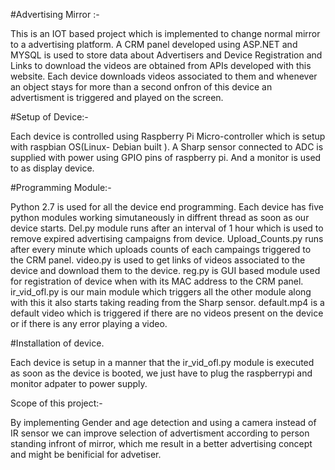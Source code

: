 #Advertising Mirror :-
 
 This is an IOT based project which is implemented to change normal mirror to a advertising platform.
 A CRM panel developed using ASP.NET and MYSQL is used to store data about Advertisers and Device Registration and Links to download the videos are obtained from APIs developed with this website.
 Each device downloads videos associated to them and whenever an object stays for more than a second onfron of this device an advertisment is triggered and played on the screen.
 
 #Setup of Device:-
 
 Each device is controlled using Raspberry Pi Micro-controller which is setup with raspbian OS(Linux- Debian built ). 
 A Sharp sensor connected to ADC is supplied with power using GPIO pins of raspberry pi.
 And a monitor is used to as display device.
 
 #Programming Module:-
 
 Python 2.7 is used for all the device end programming.
 Each device has five python modules working simutaneously in diffrent thread as soon as our device starts.
 Del.py module runs after an interval of 1 hour which is used to remove expired advertising campaigns from device.
 Upload_Counts.py runs after every minute which uploads counts of each campaings triggered to the CRM panel.
 video.py is used to get links of videos associated to the device and download them to the device.
 reg.py is GUI based module used for registration of device when with its MAC address to the CRM panel.
 ir_vid_ofl.py is our main module which triggers all the other module along with this it also starts taking reading from the Sharp sensor.
 default.mp4 is a default video which is triggered if there are no videos present on the device or if there is any error playing a video.
 
#Installation of device.

Each device is setup in a manner that the ir_vid_ofl.py module is executed as soon as the device is booted,
we just have to plug the raspberrypi and monitor adpater to power supply.

Scope of this project:-

By implementing Gender and age detection and using a camera instead of IR sensor we can improve selection of advertisment according to person standing infront of mirror,
which me result in a better advertising concept and might be benificial for advetiser.


 

